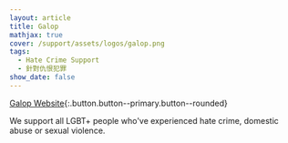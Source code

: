 ```yaml
---
layout: article
title: Galop
mathjax: true
cover: /support/assets/logos/galop.png
tags:
  - Hate Crime Support
  - 針對仇恨犯罪
show_date: false
---
```


[Galop Website](http://www.galop.org.uk/){:.button.button--primary.button--rounded}

We support all LGBT+ people who've experienced hate crime, domestic abuse or sexual violence.
